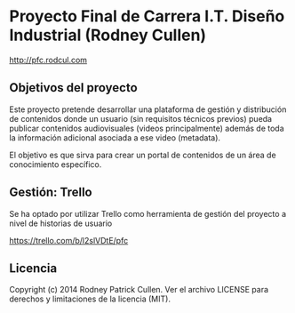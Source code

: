 Proyecto Final de Carrera I.T. Diseño Industrial (Rodney Cullen)
===

http://pfc.rodcul.com

## Objetivos del proyecto

Este proyecto pretende desarrollar una plataforma de gestión y distribución de contenidos donde un usuario (sin requisitos técnicos previos) pueda publicar contenidos audiovisuales (videos principalmente) además de toda la información adicional asociada a ese video (metadata).

El objetivo es que sirva para crear un portal de contenidos de un área de conocimiento específico. 

## Gestión: Trello

Se ha optado por utilizar Trello como herramienta de gestión del proyecto a nivel de historias de usuario

https://trello.com/b/l2slVDtE/pfc

## Licencia

Copyright (c) 2014 Rodney Patrick Cullen. Ver el archivo LICENSE para derechos y limitaciones de la licencia (MIT).
